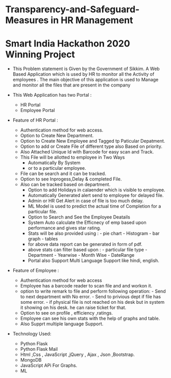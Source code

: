 # Transparency-and-Safeguard-Measures in HR Management
# Smart India Hackathon 2020 Winning Project

- This Problem statement is Given by the Government of Sikkim. A Web Based Application which is  used by HR to monitor all the  Activity of employees . The main objective of this  application is used to Manage and monitor all the files that are present in the company

- This Web Application has two Portal :
	- HR Portal
	- Employee Portal

- Feature of HR Portal : 
	- Authentication method for web access.
	- Option to Create New Department.
	- Option to Create New Employee and Tagged tp Paticular Depatment.
	- Option to add or Create File of different type also Based on priority.
	- Also Attached Unique Id with Barcode for easy scan and Track.
	- This File will be allotted to employee in Two Ways
		- Automatically By System
		- or to a particular employee.
	- File can be search and it can be tracked.
	- Option to see Inprogess,Delay & completed File.
  - Also can be tracked based on department.
	- Option to add Holidays in calaender which is visible to employee.
	- Automatically Generated alert send to employee for delayed file.
	- Admin or HR Get Alert in case of file is too much delay.
	- ML Model is used to predict the actual time of Completion for a particular file.
	- Option to Search and See the Employee Deatails 
	- System Auto calculate the Efficnecy of emp based upon performance and gives star rating.
	- Stats will be also provided using :
			- pie chart
			- Histogram
			- bar graph
			- tables
	- for above data report can be generated in form of pdf.
	- above stats can filter based upon :
			- particular file type
			- Department
			- Yearwise
			- Month Wise
			- DateRange
	- Portal also Support Multi Language Support like hindi, english.

- Feature of Employee :
	- Authentication method for web access
	- Employee has a barcode reader to scan file and and workon it.
	- option to write remark to file and perform following operation:
			- Send to next department with No error.
			- Send to privious dept if file has some error.
			- if physical file is not reached on his desk but in system it showing on his desk. he can raise ticket for that.
	- Option to see on profile , efficiency ,ratings.
	- Employee can see his own stats with the help of graphs and table.
	- Also Supprt multiple language Support.

- Technology Used: 
	- Python Flask
	- Python Flask Mail
	- Html ,Css , JavaScript ,jQuery , Ajax , Json ,Bootstrap.
	- MongoDB
	- JavaScript APi For Graphs.
	- ML
